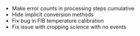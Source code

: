 - Make error counts in processing steps cumulative
- Hide implicit conversion methods
- Fix bug in FIB temperature calibration
- Fix issue with cropping science with no events